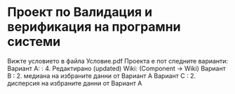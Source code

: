 
# Проект по Валидация и верификация на програмни системи

Вижте условието в файла Условие.pdf
Проекта е пот спедните варианти:
Вариант А: : 4. Редактирано (updated) Wiki: (Component -> Wiki)
Вариант B : 2. медиана на избраните данни от Вариант А
Вариант C : 2. дисперсия на избраните данни от Вариант А
